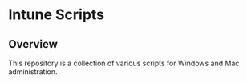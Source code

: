 # Intune Scripts
 
## Overview

This repository is a collection of various scripts for Windows and Mac administration.